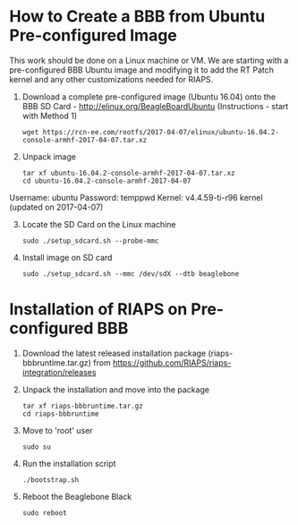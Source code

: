 # How to Create a BBB from Ubuntu Pre-configured Image

This work should be done on a Linux machine or VM.  We are starting with a pre-configured BBB Ubuntu image and modifying it to add the RT Patch kernel and any other customizations needed for RIAPS.

1. Download a complete pre-configured image (Ubuntu 16.04) onto the BBB SD Card - http://elinux.org/BeagleBoardUbuntu (Instructions - start with Method 1)

    ```
    wget https://rcn-ee.com/rootfs/2017-04-07/elinux/ubuntu-16.04.2-console-armhf-2017-04-07.tar.xz
    ```

2. Unpack image

    ```
  	tar xf ubuntu-16.04.2-console-armhf-2017-04-07.tar.xz
  	cd ubuntu-16.04.2-console-armhf-2017-04-07
  	```

  Username:  ubuntu
  Password:   temppwd
  Kernel:  v4.4.59-ti-r96 kernel (updated on 2017-04-07)

3. Locate the SD Card on the Linux machine

  	```
    sudo ./setup_sdcard.sh --probe-mmc
  	```
  
4. Install image on SD card

  	```
    sudo ./setup_sdcard.sh --mmc /dev/sdX --dtb beaglebone
  	```
  
# Installation of RIAPS on Pre-configured BBB 

1. Download the latest released installation package (riaps-bbbruntime.tar.gz) from https://github.com/RIAPS/riaps-integration/releases
    
    
2. Unpack the installation and move into the package

	```
	tar xf riaps-bbbruntime.tar.gz
	cd riaps-bbbruntime
	```

3. Move to 'root' user
	
	```
	sudo su   
	```	   
	
4. Run the installation script
	
	```
	./bootstrap.sh   
	```	   
5. Reboot the Beaglebone Black
	```
	sudo reboot   
	```

